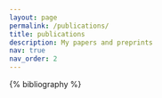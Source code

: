 ```yaml
---
layout: page
permalink: /publications/
title: publications
description: My papers and preprints
nav: true
nav_order: 2
---
```


<!-- _pages/publications.md -->
<div class="publications">

{% bibliography %}

</div>
